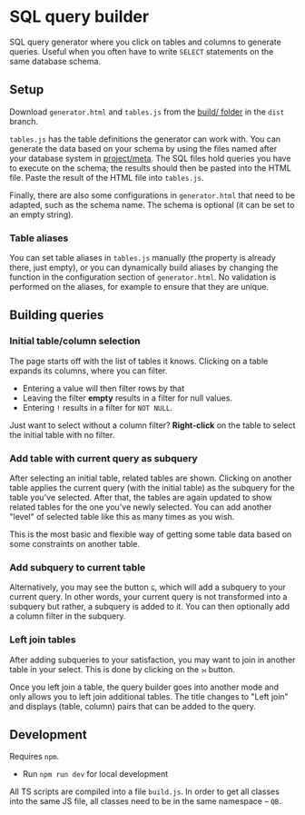 # SQL query builder

SQL query generator where you click on tables and columns to generate queries.
Useful when you often have to write `SELECT` statements on the same database schema.

## Setup
Download `generator.html` and `tables.js` from the
[build/ folder](https://github.com/ljacqu/TableJoinGenerator/tree/dist/build) in the `dist` branch.

`tables.js` has the table definitions the generator can work with. You can generate the data based on
your schema by using the files named after your database system in
[project/meta](https://github.com/ljacqu/TableJoinGenerator/tree/dist/project/meta). The SQL files hold 
queries you have to execute on the schema; the results should then be pasted into the HTML file. Paste the
result of the HTML file into `tables.js`.

Finally, there are also some configurations in `generator.html` that need to be adapted, such as the schema name.
The schema is optional (it can be set to an empty string).

### Table aliases
You can set table aliases in `tables.js` manually (the property is already there, just empty), or you can dynamically
build aliases by changing the function in the configuration section of `generator.html`. No validation is performed on
the aliases, for example to ensure that they are unique.

## Building queries
### Initial table/column selection
The page starts off with the list of tables it knows. Clicking on a table expands its columns, where you can filter.
- Entering a value will then filter rows by that
- Leaving the filter **empty** results in a filter for null values.
- Entering `!` results in a filter for `NOT NULL`.

Just want to select without a column filter? **Right-click** on the table to select the initial table with no filter.

### Add table with current query as subquery
After selecting an initial table, related tables are shown. Clicking on another table applies the current query
(with the initial table) as the subquery for the table you've selected. After that, the tables are again updated
to show related tables for the one you've newly selected. You can add another "level" of selected table like this
as many times as you wish.

This is the most basic and flexible way of getting some table data based on some constraints on another table.

### Add subquery to current table
Alternatively, you may see the button `⊆`, which will add a subquery to your current query. In other words, 
your current query is not transformed into a subquery but rather, a subquery is added to it. You can then optionally
add a column filter in the subquery.

### Left join tables
After adding subqueries to your satisfaction, you may want to join in another table in your select. This is done
by clicking on the `⟕` button.

Once you left join a table, the query builder goes into another mode and only allows you to left join additional tables.
The title changes to "Left join" and displays (table, column) pairs that can be added to the query.

## Development
Requires `npm`. 

- Run `npm run dev` for local development

All TS scripts are compiled into a file `build.js`.
In order to get all classes into the same JS file, all classes need to be in the same namespace – `QB`.
